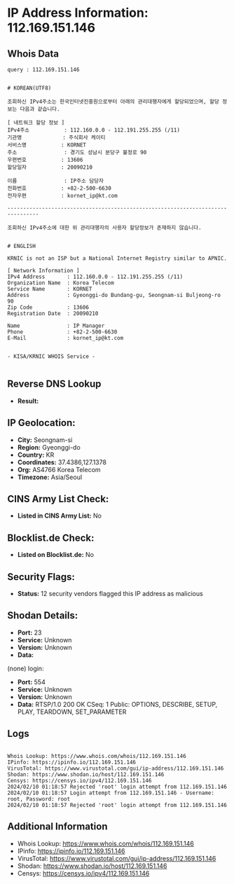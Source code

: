 # IP Address Information: 112.169.151.146

## Whois Data
```
query : 112.169.151.146


# KOREAN(UTF8)

조회하신 IPv4주소는 한국인터넷진흥원으로부터 아래의 관리대행자에게 할당되었으며, 할당 정보는 다음과 같습니다.

[ 네트워크 할당 정보 ]
IPv4주소           : 112.160.0.0 - 112.191.255.255 (/11)
기관명             : 주식회사 케이티
서비스명           : KORNET
주소               : 경기도 성남시 분당구 불정로 90
우편번호           : 13606
할당일자           : 20090210

이름               : IP주소 담당자
전화번호           : +82-2-500-6630
전자우편           : kornet_ip@kt.com

--------------------------------------------------------------------------------

조회하신 IPv4주소에 대한 위 관리대행자의 사용자 할당정보가 존재하지 않습니다.


# ENGLISH

KRNIC is not an ISP but a National Internet Registry similar to APNIC.

[ Network Information ]
IPv4 Address       : 112.160.0.0 - 112.191.255.255 (/11)
Organization Name  : Korea Telecom
Service Name       : KORNET
Address            : Gyeonggi-do Bundang-gu, Seongnam-si Buljeong-ro 90
Zip Code           : 13606
Registration Date  : 20090210

Name               : IP Manager
Phone              : +82-2-500-6630
E-Mail             : kornet_ip@kt.com


- KISA/KRNIC WHOIS Service -


```
## Reverse DNS Lookup
- **Result:** 

## IP Geolocation:
- **City:** Seongnam-si
- **Region:** Gyeonggi-do
- **Country:** KR
- **Coordinates:** 37.4386,127.1378
- **Org:** AS4766 Korea Telecom
- **Timezone:** Asia/Seoul

## CINS Army List Check:
- **Listed in CINS Army List:** 
No

## Blocklist.de Check:
- **Listed on Blocklist.de:** 
No

## Security Flags:
- **Status:** 12 security vendors flagged this IP address as malicious

## Shodan Details:
- **Port:** 23
- **Service:** Unknown
- **Version:** Unknown
- **Data:** 
(none) login: 

- **Port:** 554
- **Service:** Unknown
- **Version:** Unknown
- **Data:** RTSP/1.0 200 OK
CSeq: 1
Public: OPTIONS, DESCRIBE, SETUP, PLAY, TEARDOWN, SET_PARAMETER



## Logs
```

Whois Lookup: https://www.whois.com/whois/112.169.151.146
IPinfo: https://ipinfo.io/112.169.151.146
VirusTotal: https://www.virustotal.com/gui/ip-address/112.169.151.146
Shodan: https://www.shodan.io/host/112.169.151.146
Censys: https://censys.io/ipv4/112.169.151.146
2024/02/10 01:18:57 Rejected 'root' login attempt from 112.169.151.146
2024/02/10 01:18:57 Login attempt from 112.169.151.146 - Username: root, Password: root
2024/02/10 01:18:57 Rejected 'root' login attempt from 112.169.151.146

```
## Additional Information
- Whois Lookup: https://www.whois.com/whois/112.169.151.146
- IPinfo: https://ipinfo.io/112.169.151.146
- VirusTotal: https://www.virustotal.com/gui/ip-address/112.169.151.146
- Shodan: https://www.shodan.io/host/112.169.151.146
- Censys: https://censys.io/ipv4/112.169.151.146

